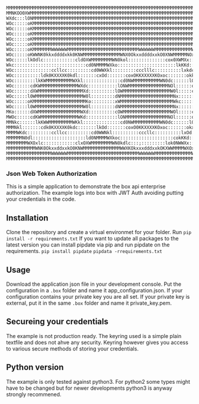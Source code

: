 <!-- language: lang-none -->

    MMMMMMMMMMMMMMMMMMMMMMMMMMMMMMMMMMMMMMMMMMMMMMMMMMMMMMMMMMMMMMMMMMMMMMMMMMMMMMMMMMMMMMMMMMMMMMMMMMMM
    MMNKOO0XWMMMMMMMMMMMMMMMMMMMMMMMMMMMMMMMMMMMMMMMMMMMMMMMMMMMMMMMMMMMMMMMMMMMMMMMMMMMMMMMMMMMMMMMMMMM
    WXdc:::lONMMMMMMMMMMMMMMMMMMMMMMMMMMMMMMMMMMMMMMMMMMMMMMMMMMMMMMMMMMMMMMMMMMMMMMMMMMMMMMMMMMMMMMMMMM
    WOc:::::oKMMMMMMMMMMMMMMMMMMMMMMMMMMMMMMMMMMMMMMMMMMMMMMMMMMMMMMMMMMMMMMMMMMMMMMMMMMMMMMMMMMMMMMMMMM
    WOc:::::oKMMMMMMMMMMMMMMMMMMMMMMMMMMMMMMMMMMMMMMMMMMMMMMMMMMMMMMMMMMMMMMMMMMMMMMMMMMMMMMMMMMMMMMMMMM
    WOc:::::oKMMMMMMMMMMMMMMMMMMMMMMMMMMMMMMMMMMMMMMMMMMMMMMMMMMMMMMMMMMMMMMMMMMMMMMMMMMMMMMMMMMMMMMMMMM
    WOc:::::oKMMMMMMMMMMMMMMMMMMMMMMMMMMMMMMMMMMMMMMMMMMMMMMMMMMMMMMMMMMMMMMMMMMMMMMMMMMMMMMMMMMMMMMMMMM
    WOc:::::oKMMMMMMMMMMMMMMMMMMMMMMMMMMMMMMMMMMMMMMMMMMMMMMMMMMMMMMMMMMMMMMMMMMMMMMMMMMMMMMMMMMMMMMMMMM
    WOc:::::oKMMMMMMMWWWWWWMMMMMMMMMMMMMMMMMMMMMMMMMMMWWWWWWMMMMMMMMMMMMMMWWWWMMMMMMMMMMMMMMMMMMWWWWMMMM
    WOc:::::oKWWNK0kkxddddxkk0KNWMMMMMMMMMMMMMMWNX0OkxxddddxxkO0XNWMMMMMNOxdxkXWMMMMMMMMMMMMMWN0xdxkKWMM
    WOc:::::lkOdlc::::::::::::cldOXWMMMMMMMMWN0kol::::::::::::::cox0XWMXx:::::lONMMMMMMMMMMMW0d:::::l0WM
    Wkc:::::::::::::::::::::::::::cd0NMMMMWXko::::::::::::::::::::::lkKKd::::::cdKWMMMMMMMWXkl::::::l0WM
    WOc::::::::::::::ccllcc:::::::::cd0WWXkl:::::::::ccclllc::::::::::lxkdc::::::lONMMMMMW0d:::::::lONMM
    WOc::::::::::ldk0KXXXXK0kdl:::::::cxOd:::::::coxOKKXXXXXKOxoc:::::::okkl::::::cdKWMWXkl::::::cdKWMMM
    WOc::::::::lkKWMMMMMMMMMMWXkl::::::::::::::cd0NWMMMMMMMMMMWN0dc::::::lO0dc::::::lOX0d:::::::lONMMMMM
    WOc::::::cdKWMMMMMMMMMMMMMMWXdc:::::::::::lONWMMMMMMMMMMMMMMMNOl::::::oKXkl::::::clc::::::cxKWMMMMMM
    WOc::::::dXWMMMMMMMMMMMMMMMMMXd::::::::::lOWMMMMMMMMMMMMMMMMMMW0l:::::ckNWKdc::::::::::::lONWMMMMMMM
    WOc:::::l0WMMMMMMMMMMMMMMMMMMW0l:::::::::dNMMMMMMMMMMMMMMMMMMMMNx::::::dXMWNkl:::::::::cdKWMMMMMMMMM
    WOc:::::oKMMMMMMMMMMMMMMMMMMMMKo:::::::::xWMMMMMMMMMMMMMMMMMMMMWkc:::::oXMMMNkc::::::::oKWMMMMMMMMMM
    WOc:::::l0WMMMMMMMMMMMMMMMMMMW0l:::::::::dNMMMMMMMMMMMMMMMMMMMMNx::::::dXMMNkl:::::::::cdKWMMMMMMMMM
    MKo::::::dXWMMMMMMMMMMMMMMMMWXd::::::::::cOWMMMMMMMMMMMMMMMMMMWOl:::::ckNWKd:::::::::::::lONWMMMMMMM
    MWOc:::::cdKWMMMMMMMMMMMMMMWKd::::::::::::lONMMMMMMMMMMMMMMMMNOl::::::oKXkl::::::clc::::::cdKWMMMMMM
    MMNkc::::::lkKWWMMMMMMMMMWKkl::::::::::::::cd0NWMMMMMMMMMMWN0dc::::::lO0d:::::::lOXKd:::::::lONMMMMM
    MMMNkl:::::::cdk0KXXXXK0kdc:::::::lkOd:::::::coxO0KKXXXXKOxoc:::::::okxl::::::cdKWMWNkl::::::cdKWMMM
    MMMMWKdc:::::::::ccllcc:::::::::cd0WWNkl::::::::::cccllc::::::::::lxOd:::::::lONMMMMMWKd:::::::lONMM
    MMMMMMN0dl::::::::::::::::::::ld0NMMMMWXkoc::::::::::::::::::::cokKKd::::::cdKWMMMMMMMMNkl::::::l0WM
    MMMMMMMMWXOxlc::::::::::::clxOXWMMMMMMMMWN0kdlc:::;:::::::::lok0NWWXx:::::lONMMMMMMMMMMMWKd:::::oKWM
    MMMMMMMMMMMWNK0OkxxddxxkO0KNWMMMMMMMMMMMMMMWWXKOkxxxdddxxkOKXWWMMMMWXOxdxOXWMMMMMMMMMMMMMWN0xdxkKWMM
    MMMMMMMMMMMMMMMMMWWWWWWMMMMMMMMMMMMMMMMMMMMMMMMMMMWWWWWWMMMMMMMMMMMMMMWWWMMMMMMMMMMMMMMMMMMMWWWMMMMM
    MMMMMMMMMMMMMMMMMMMMMMMMMMMMMMMMMMMMMMMMMMMMMMMMMMMMMMMMMMMMMMMMMMMMMMMMMMMMMMMMMMMMMMMMMMMMMMMMMMMM
   


### Json Web Token Authorization
This is a simple application to demonstrate the box api enterprise authorization.
The example logs into box with JWT Auth avoiding putting your
credentials in the code.

## Installation
Clone the repository and create a virtual environmet for your folder.
Run `pip install -r requirements.txt`
If you want to update all packages to the latest version
you can install pipdate via pip and run pipdate on the requirements.
`pip install pipdate`
`pipdata -rrequirements.txt`

## Usage

Download the application json file in your development console. Put the configuration in a 
`.box` folder and name it app_configuration.json.
If your configuration contains your private key you are all set. If your private key is external,
put it in the same `.box` folder and name it private_key.pem.

## Secureing your credentials

The example is not production ready. The keyring used is a simple plain textfile and
does not ahve any security. Keyring however gives you access to various secure methods
of storing your credentials.

## Python version
The example is only tested against python3. For python2 some types might have to be changed
but for newer developments python3 is anyway strongly recommened.
